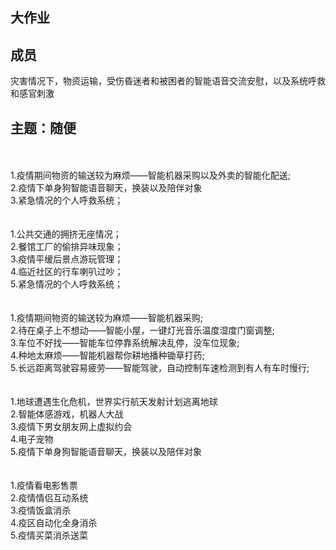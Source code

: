 ## 大作业

## 成员

灾害情况下，物资运输，受伤昏迷者和被困者的智能语音交流安慰，以及系统呼救和感官刺激

## 主题：随便

<br>
<br>
1.疫情期间物资的输送较为麻烦——智能机器采购以及外卖的智能化配送;
<br>
2.疫情下单身狗智能语音聊天，换装以及陪伴对象
<br>
3.紧急情况的个人呼救系统；
<br>
<br>
<br>
1.公共交通的拥挤无座情况；
<br>
2.餐馆工厂的偷排异味现象；
<br>
3.疫情平缓后景点游玩管理；
<br>
4.临近社区的行车喇叭过吵；
<br>
5.紧急情况的个人呼救系统；
<br>
<br>
<br>
1.疫情期间物资的输送较为麻烦——智能机器采购;
<br>
2.待在桌子上不想动——智能小屋，一键灯光音乐温度湿度门窗调整;
<br>
3.车位不好找——智能车位停靠系统解决乱停，没车位现象;
<br>
4.种地太麻烦——智能机器帮你耕地播种锄草打药;
<br>
5.长远距离驾驶容易疲劳——智能驾驶，自动控制车速检测到有人有车时慢行;
<br>
<br>
<br>
1.地球遭遇生化危机，世界实行航天发射计划逃离地球
<br>
2.智能体感游戏，机器人大战
<br>
3.疫情下男女朋友网上虚拟约会
<br>
4.电子宠物
<br>
5.疫情下单身狗智能语音聊天，换装以及陪伴对象
<br>
<br>
<br>
1.疫情看电影售票
<br>
2.疫情情侣互动系统
<br>
3.疫情饭盒消杀
<br>
4.疫区自动化全身消杀
<br>
5.疫情买菜消杀送菜
<br>
